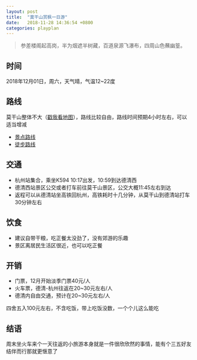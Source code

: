 ```yaml
---
layout: post
title:  "莫干山赏枫一日游"
date:   2018-11-28 14:36:54 +0800
categories: playplan
---
```


> 参差楼阁起高岗，半为烟遮半树藏，百道泉源飞瀑布，四周山色蘸幽篁。
 
## 时间
2018年12月01日，周六，天气晴，气温12~22度

## 路线
莫干山整体不大（[戳我看地图](http://www.mafengwo.cn/mdd/map/14125.html)），路线比较自由，路线时间预期4小时左右，可以适当增减
- [景点路线](http://www.mafengwo.cn/gonglve/ziyouxing/3116.html)
- [徒步路线](http://www.360doc.com/content/17/1228/19/14453044_717206434.shtml)

## 交通
- 杭州站集合，乘坐K594 10:17出发，10:59到达德清西
- 德清西站景区公交或者打车前往莫干山景区，公交大概11:45左右到达
- 返程可以从德清站坐高铁回杭州，高铁耗时十几分钟，从莫干山到德清站打车30分钟左右

## 饮食
- 建议自带干粮，吃正餐太没劲了，没有郊游的乐趣
- 景区离居民生活区很近，也可以吃正餐

## 开销
- 门票，12月开始淡季门票40元/人
- 火车票，德清-杭州往返在20~30元左右/人
- 德清内自由交通，预计在20~30元左右/人

四舍五入100元左右，不含吃饭，带上吃饭没数，一个个儿这么能吃

## 结语
周末坐火车来个一天往返的小旅游本身就是一件很欣欣然的事情，能有个三五好友结伴而行那就更惬意了